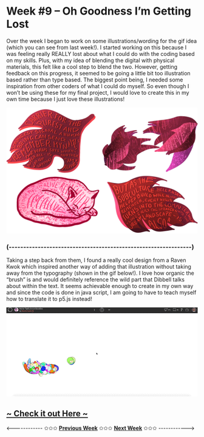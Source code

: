 # Week #9 – Oh Goodness I’m Getting Lost
Over the week I began to work on some illustrations/wording for the gif idea (which you can see from last week!). I started working on this because I was feeling really REALLY lost about what I could do with the coding based on my skills. Plus, with my idea of blending the digital with physical materials, this felt like a cool step to blend the two. However, getting feedback on this progress, it seemed to be going a little bit too illustration based rather than type based. The biggest point being, I needed some inspiration from other coders of what I could do myself. So even though I won’t be using these for my final project, I would love to create this in my own time because I just love these illustrations! 

<img src="illustrations.png">

### (---------------------------------------------------------------) ###

Taking a step back from them, I found a really cool design from a Raven Kwok which inspired another way of adding that illustration without taking away from the typography (shown in the gif below!). I love how organic the “brush” is and would definitely reference the wild part that Dibbell talks about within the text. It seems achievable enough to create in my own way and since the code is done in java script, I am going to have to teach myself how to translate it to p5.js instead!

<img src="inspobrush.gif">

## [~ Check it out Here ~](https://www.openprocessing.org/sketch/143842)


<------------ ✩✩✩ [**Previous Week**](https://astlcreations.github.io/codewords-codes-words/SKO/Major%20Project/Week%2008/) ✩✩✩ [**Next Week**](https://astlcreations.github.io/codewords-codes-words/SKO/Major%20Project/Week%20010/) ✩✩✩ ------------>

